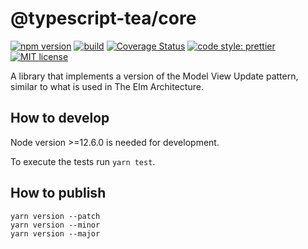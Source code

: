 # @typescript-tea/core

[![npm version][version-image]][version-url]
[![build][build-image]][build-url]
[![Coverage Status][codecov-image]][codecov-url]
[![code style: prettier][prettier-image]][prettier-url]
[![MIT license][license-image]][license-url]

A library that implements a version of the Model View Update pattern, similar to what is used in The Elm Architecture.

## How to develop

Node version >=12.6.0 is needed for development.

To execute the tests run `yarn test`.

## How to publish

```
yarn version --patch
yarn version --minor
yarn version --major
```

[version-image]: https://img.shields.io/npm/v/@typescript-tea/core.svg?style=flat
[version-url]: https://www.npmjs.com/package/@typescript-tea/core
[build-image]: https://github.com/typescript-tea/core/workflows/Build/badge.svg
[build-url]: https://github.com/typescript-tea/core/actions?query=workflow%3ABuild+branch%3Amaster
[codecov-image]: https://codecov.io/gh/typescript-tea/core/branch/master/graph/badge.svg
[codecov-url]: https://codecov.io/gh/typescript-tea/core
[prettier-image]: https://img.shields.io/badge/code_style-prettier-ff69b4.svg?style=flat
[prettier-url]: https://github.com/prettier/prettier
[license-image]: https://img.shields.io/github/license/typescript-tea/core.svg?style=flat
[license-url]: https://opensource.org/licenses/MIT
